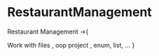 # RestaurantManagement
Restaurant Management ->{

  Work with files , 
  oop project , 
  enum,
  list,
  ...
}
